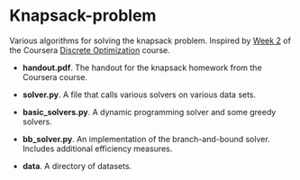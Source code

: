 # Knapsack-problem
Various algorithms for solving the knapsack problem. Inspired by [Week 2](https://www.coursera.org/learn/discrete-optimization/home/week/2) of the Coursera [Discrete Optimization](https://www.coursera.org/learn/discrete-optimization/) course.

* __handout.pdf__. The handout for the knapsack homework from the Coursera course.

* __solver.py__. A file that calls various solvers on various data sets.

* __basic_solvers.py__. A dynamic programming solver and some greedy solvers.

* __bb_solver.py__. An implementation of the branch-and-bound solver. Includes additional efficiency measures.

* __data__. A directory of datasets.



